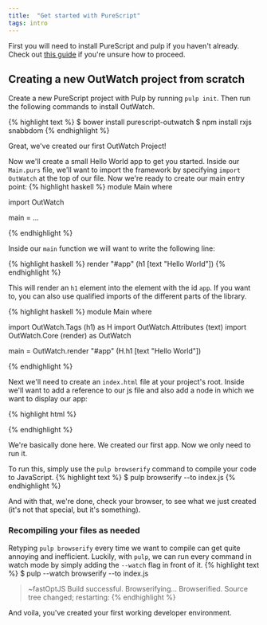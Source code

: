 ```yaml
---
title:  "Get started with PureScript"
tags: intro
---
```


First you will need to install PureScript and pulp if you haven't already.
Check out [this guide](http://www.purescript.org/learn/getting-started/) if you're unsure how to proceed.

## Creating a new OutWatch project from scratch

Create a new PureScript project with Pulp by running `pulp init`.
Then run the following commands to install OutWatch.

{% highlight text %}
$ bower install purescript-outwatch
$ npm install rxjs snabbdom
{% endhighlight %}

Great, we've created our first OutWatch Project!

Now we'll create a small Hello World app to get you started.
Inside our `Main.purs` file, we'll want to import the framework by specifying `import OutWatch` at the top of our file.
Now we're ready to create our main entry point:
{% highlight haskell %}
module Main where

import OutWatch

main = ...

{% endhighlight %}

Inside our `main` function we will want to write the following line:

{% highlight haskell %}
render "#app" (h1 [text "Hello World"])
{% endhighlight %}

This will render an `h1` element into the element with the id `app`.
If you want to, you can also use qualified imports of the different parts of the library.

{% highlight haskell %}
module Main where

import OutWatch.Tags (h1) as H
import OutWatch.Attributes (text)
import OutWatch.Core (render) as OutWatch

main =
  OutWatch.render "#app" (H.h1 [text "Hello World"])

{% endhighlight %}

Next we'll need to create an `index.html` file at your project's root.
Inside we'll want to add a reference to our js file and also add a node in which we want to display our app:

{% highlight html %}
<body>
  <div id="app"></div>
  <script type="text/javascript" src="index.js"></script>
</body>
{% endhighlight %}

We're basically done here. We created our first app. Now we only need to run it.

To run this, simply use the `pulp browserify` command to compile your code to JavaScript.
{% highlight text %}
$ pulp browserify --to index.js
{% endhighlight %}

And with that, we're done, check your browser, to see what we just created (it's not that special, but it's something).

### Recompiling your files as needed

Retyping `pulp browserify` every time we want to compile can get quite annoying and inefficient.
Luckily, with `pulp`, we can run every command in watch mode by simply adding the `--watch` flag in front of it.
{% highlight text %}
$ pulp --watch browserify --to index.js
> ~fastOptJS
Build successful.
Browserifying...
Browserified.
Source tree changed; restarting:
{% endhighlight %}

And voila, you've created your first working developer environment.
